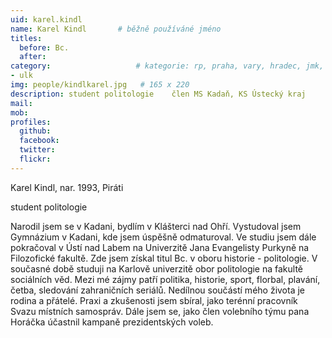 ```yaml
---
uid: karel.kindl
name: Karel Kindl   	# běžně používáné jméno
titles:
  before: Bc.
  after:
category:                 	# kategorie: rp, praha, vary, hradec, jmk, senat
- ulk
img: people/kindlkarel.jpg   # 165 x 220
description: student politologie    člen MS Kadaň, KS Ústecký kraj           	# kratký popis, max 160 znaků
mail: 
mob:	
profiles:
  github:
  facebook: 
  twitter: 
  flickr: 
---
```


Karel Kindl, nar. 1993, Piráti

student politologie

Narodil jsem se v Kadani, bydlím v Klášterci nad Ohří. Vystudoval jsem Gymnázium v Kadani, kde jsem úspěšně odmaturoval. 
Ve studiu jsem dále pokračoval v Ústí nad Labem na Univerzitě Jana Evangelisty Purkyně na Filozofické fakultě. Zde jsem získal titul Bc. v oboru historie - politologie. 
V současné době studuji na Karlově univerzitě obor politologie na fakultě sociálních věd. 
Mezi mé zájmy patří politika, historie, sport, florbal, plavání, četba, sledování zahraničních seriálů. Nedílnou součástí mého života je rodina a přátelé. 
Praxi a zkušenosti jsem sbíral, jako terénní pracovník Svazu místních samospráv. Dále jsem se, jako člen volebního týmu pana Horáčka účastnil kampaně prezidentských voleb.
